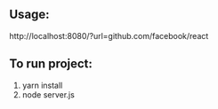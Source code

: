 ## Usage: 
http://localhost:8080/?url=github.com/facebook/react

## To run project:
1. yarn install
2. node server.js

